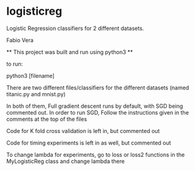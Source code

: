 # logisticreg
Logistic Regression classifiers for 2 different datasets.

Fabio Vera

** This project was built and run using python3 **

to run:

python3 [filename]

There are two different files/classifiers for the different datasets
(named titanic.py and mnist.py)

In both of them, Full gradient descent runs by default,  with SGD being commented out.
In order to run SGD, Follow the instructions given in the comments at the top
of the files

Code for K fold cross validation is left in, but commented out

Code for timing experiments is left in as well, but commented out

To change lambda for experiments, go to loss or loss2 functions in the
MyLogisticReg class and change lambda there



